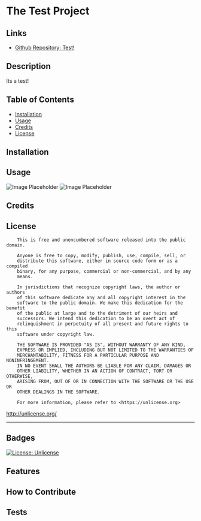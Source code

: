 # The Test Project

  ## Links
  - [Github Repository: Test!]()
  
  ## Description
  Its a test!
  
  ## Table of Contents
  - [Installation](#installation)
  - [Usage](#usage)
  - [Credits](#credits)
  - [License](#license)
  
  ## Installation
  
  
  ## Usage
  
  ![Image Placeholder]()
  ![Image Placeholder]()
  
  ## Credits
  
  
  ## License
  
        This is free and unencumbered software released into the public domain.
        
        Anyone is free to copy, modify, publish, use, compile, sell, or
        distribute this software, either in source code form or as a compiled
        binary, for any purpose, commercial or non-commercial, and by any
        means.
        
        In jurisdictions that recognize copyright laws, the author or authors
        of this software dedicate any and all copyright interest in the
        software to the public domain. We make this dedication for the benefit
        of the public at large and to the detriment of our heirs and
        successors. We intend this dedication to be an overt act of
        relinquishment in perpetuity of all present and future rights to this
        software under copyright law.
        
        THE SOFTWARE IS PROVIDED "AS IS", WITHOUT WARRANTY OF ANY KIND,
        EXPRESS OR IMPLIED, INCLUDING BUT NOT LIMITED TO THE WARRANTIES OF
        MERCHANTABILITY, FITNESS FOR A PARTICULAR PURPOSE AND NONINFRINGEMENT.
        IN NO EVENT SHALL THE AUTHORS BE LIABLE FOR ANY CLAIM, DAMAGES OR
        OTHER LIABILITY, WHETHER IN AN ACTION OF CONTRACT, TORT OR OTHERWISE,
        ARISING FROM, OUT OF OR IN CONNECTION WITH THE SOFTWARE OR THE USE OR
        OTHER DEALINGS IN THE SOFTWARE.
        
        For more information, please refer to <https://unlicense.org>
  http://unlicense.org/
  
  ---
  
  ## Badges
  [![License: Unlicense](https://img.shields.io/badge/license-Unlicense-blue.svg)](http://unlicense.org/)
  
  ## Features
  
  
  ## How to Contribute
  
  
  ## Tests
  
  